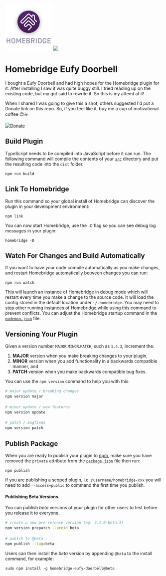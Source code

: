 
<p float="left">
  <img src="https://github.com/homebridge/branding/raw/master/logos/homebridge-wordmark-logo-vertical.png" height="150">
  <img src="https://images-na.ssl-images-amazon.com/images/I/51Xg1huybKL.png" height="150">
</p>


# Homebridge Eufy Doorbell

I bought a Eufy Doorbell and had high hopes for the Homebridge plugin for it. After installing I saw it was quite buggy still.
I tried reading up on the existing code, but my gut said to rewrite it. So this is my attemt at it!

When I shared I was going to give this a shot, others suggested I'd put a Donate link on this repo.
So, if you feel like it, buy me a cup of motivational coffee 😊☕️

[![Donate](https://img.shields.io/badge/Donate-PayPal-green.svg)](https://www.paypal.com/donate?hosted_button_id=TH6XU7Q5J3B8G) 

## Build Plugin

TypeScript needs to be compiled into JavaScript before it can run. The following command will compile the contents of your [`src`](./src) directory and put the resulting code into the `dist` folder.

```
npm run build
```

## Link To Homebridge

Run this command so your global install of Homebridge can discover the plugin in your development environment:

```
npm link
```

You can now start Homebridge, use the `-D` flag so you can see debug log messages in your plugin:

```
homebridge -D
```

## Watch For Changes and Build Automatically

If you want to have your code compile automatically as you make changes, and restart Homebridge automatically between changes you can run:

```
npm run watch
```

This will launch an instance of Homebridge in debug mode which will restart every time you make a change to the source code. It will load the config stored in the default location under `~/.homebridge`. You may need to stop other running instances of Homebridge while using this command to prevent conflicts. You can adjust the Homebridge startup command in the [`nodemon.json`](./nodemon.json) file.

## Versioning Your Plugin

Given a version number `MAJOR`.`MINOR`.`PATCH`, such as `1.4.3`, increment the:

1. **MAJOR** version when you make breaking changes to your plugin,
2. **MINOR** version when you add functionality in a backwards compatible manner, and
3. **PATCH** version when you make backwards compatible bug fixes.

You can use the `npm version` command to help you with this:

```bash
# major update / breaking changes
npm version major

# minor update / new features
npm version update

# patch / bugfixes
npm version patch
```

## Publish Package

When you are ready to publish your plugin to [npm](https://www.npmjs.com/), make sure you have removed the `private` attribute from the [`package.json`](./package.json) file then run:

```
npm publish
```

If you are publishing a scoped plugin, i.e. `@username/homebridge-xxx` you will need to add `--access=public` to command the first time you publish.

#### Publishing Beta Versions

You can publish *beta* versions of your plugin for other users to test before you release it to everyone.

```bash
# create a new pre-release version (eg. 2.1.0-beta.1)
npm version prepatch --preid beta

# publsh to @beta
npm publish --tag=beta
```

Users can then install the  *beta* version by appending `@beta` to the install command, for example:

```
sudo npm install -g homebridge-eufy-doorbell@beta
```


